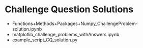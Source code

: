 
# Challenge Question Solutions

- Functions+Methods+Packages+Numpy_ChallengeProblem-solution.ipynb  
- matplotlib_challenge_problems_withAnswers.ipynb  
- example_script_CQ_solution.py  
